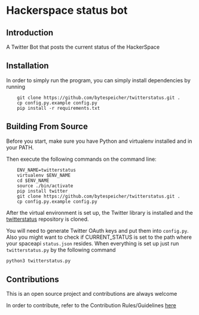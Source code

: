 Hackerspace status bot
======================

Introduction
------------

A Twitter Bot that posts the current status of the HackerSpace

Installation
------------
In order to simply run the program, you can simply install dependencies by running

```shell
    git clone https://github.com/bytespeicher/twitterstatus.git .
    cp config.py.example config.py
    pip install -r requirements.txt
```

Building From Source
------------

Before you start, make sure you have Python and virtualenv installed and in 
your PATH.

Then execute the following commands on the command line:

```shell
    ENV_NAME=twitterstatus
    virtualenv $ENV_NAME
    cd $ENV_NAME
    source ./bin/activate
    pip install twitter
    git clone https://github.com/bytespeicher/twitterstatus.git .
    cp config.py.example config.py
```

After the virtual environment is set up, the Twitter library is installed and
the [twitterstatus](https://github.com/Bytespeicher/twitterstatus) repository is cloned.

You will need to generate Twitter OAuth keys and put them into `config.py`. Also you might want to check if CURRENT_STATUS is set 
to the path where your spaceapi `status.json` resides. When everything is set up
just run `twitterstatus.py` by the following command

```python
python3 twitterstatus.py
```

Contributions
------------

This is an open source project and contributions are always welcome

In order to contribute, refer to the Contribution Rules/Guidelines [here](https://github.com/Bytespeicher/Bytebot/blob/master/CONTRIBUTING.md)
